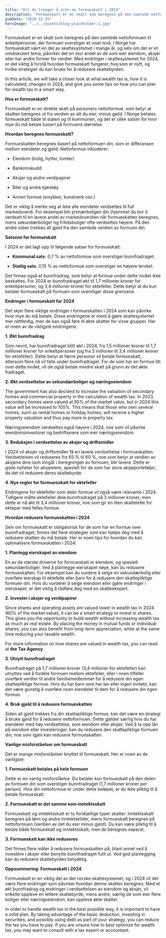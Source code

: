 ```yaml
---
title: "Alt du trenger å vite om formueskatt i 2024"
description: "Formueskatt er en skatt som beregnes på den samlede nettoformuen til enkeltpersoner, der formuen overstiger et visst nivå. I Norge har formueskatt vært en del av skattesystemet i mange år, og selv om det er et omdiskutert tema, påvirker det en stor andel av de som eier eiendom, aksjer eller har andre former for verdier. &#8230; Read more"
pubDate: "2024-12-25"
heroImage: "../../assets/blog-placeholder-1.jpg"
---
```


Formueskatt er en skatt som beregnes på den samlede nettoformuen til enkeltpersoner, der formuen overstiger et visst nivå. I Norge har formueskatt vært en del av skattesystemet i mange år, og selv om det er et omdiskutert tema, påvirker det en stor andel av de som eier eiendom, aksjer eller har andre former for verdier. Med endringer i skattesystemet for 2024, er det viktig å forstå hvordan formueskatt fungerer, hva som er nytt, og hvilke strategier du kan bruke for å redusere skattebyrden.

In this article, we will take a closer look at what wealth tax is, how it is calculated, changes in 2024, and give you some tips on how you can plan for wealth tax in a smart way.

**Hva er formueskatt?**

Formueskatt er en direkte skatt på personers nettoformue, som betyr at skatten beregnes ut fra verdien av alt du eier, minus gjeld. I Norge betales formueskatt både til staten og til kommunen, og det er ulike satser for hvor mye du må betale basert på formuens størrelse.

**Hvordan beregnes formueskatt?**

Formueskatten beregnes basert på nettoformuen din, som er differansen mellom eiendeler og gjeld. Nettoformue inkluderer:

- Eiendom (bolig, hytter, tomter)

- Bankinnskudd

- Aksjer og andre verdipapirer

- Biler og andre kjøretøy

- Annen formue (smykker, kunstverk osv.)

Det er viktig å merke seg at ikke alle eiendeler verdsettes til full markedsverdi. For eksempel blir primærboligen din (hjemmet du bor i) verdsatt til en lavere andel av markedsverdien når formueskatten beregnes, mens sekundærboliger og fritidsboliger ofte verdsettes høyere. På den andre siden trekkes all gjeld fra den samlede verdien av formuen din.

**Satsene for formueskatt**

I 2024 er det lagt opp til følgende satser for formueskatt:

- **Kommunal sats**: 0,7 % av nettoformue som overstiger bunnfradraget.

- **Statlig sats**: 0,15 % av nettoformue som overstiger en høyere terskel.

Det finnes også et bunnfradrag, som betyr at formue under dette nivået ikke beskattes. For 2024 er bunnfradraget økt til 1,7 millioner kroner for enkeltpersoner, og 3,4 millioner kroner for ektefeller. Dette betyr at du kun betaler formueskatt på formuen som overstiger disse grensene.

**Endringer i formueskatt for 2024**

Det skjer flere viktige endringer i formueskatten i 2024 som kan påvirke hvor mye du må betale. Disse endringene er ment å gjøre skattesystemet mer rettferdig, men de kan også føre til økte skatter for visse grupper. Her er noen av de viktigste endringene:

**1. Økt bunnfradrag**

Som nevnt, har bunnfradraget blitt økt i 2024, fra 1,5 millioner kroner til 1,7 millioner kroner for enkeltpersoner (og fra 3 millioner til 3,4 millioner kroner for ektefeller). Dette betyr at færre personer vil betale formueskatt, ettersom flere nå vil falle under bunnfradraget. For de som har en formue litt over dette nivået, vil de også betale mindre skatt på grunn av det økte fradraget.

**2. Økt verdsettelse av sekundærboliger og næringseiendom**

The government has also decided to increase the valuation of secondary homes and commercial property in the calculation of wealth tax. In 2023, secondary homes were valued at 95% of the market value, but in 2024 this value will be increased to 100%. This means that those who own several homes, such as rental homes or holiday homes, will receive a higher property valuation and thus pay more in property tax.

Næringseiendom verdsettes også høyere i 2024, noe som vil påvirke eiendomsinvestorer og bedriftseiere som eier næringseiendom.

**3. Reduksjon i verdsettelse av aksjer og driftsmidler**

I 2024 vil aksjer og driftsmidler få en lavere verdsettelse i formueskatten. Verdsettelsen vil reduseres fra 65 % til 60 %, noe som betyr at verdien av aksjene dine som inngår i beregningen av formuen, blir lavere. Dette er gode nyheter for aksjeeiere, spesielt for de som har store aksjeporteføljer, da det vil redusere deres skattebyrde.

**4. Nye regler for formuesskatt for ektefeller**

Endringene for ektefeller som deler formue vil også være relevante i 2024. Tidligere måtte ektefeller dele bunnfradraget på 3 millioner kroner, men dette er nå økt til 3,4 millioner kroner, noe som gir en liten skattelette for ektepar med felles formue.

**Hvordan redusere formueskatten i 2024**

Selv om formueskatt er obligatorisk for de som har en formue over bunnfradraget, finnes det flere strategier som kan hjelpe deg med å redusere skatten du må betale. Her er noen tips for hvordan du kan optimalisere formueskatten i 2024:

**1. Planlegg eierskapet av eiendom**

En av de største driverne for formueskatt er eiendom, og spesielt sekundærboliger. Ved å planlegge eierskapet nøye, kan du redusere formueskatten. For eksempel kan du vurdere å selge en sekundærbolig eller overføre eierskap til ektefelle eller barn for å redusere den skattepliktige formuen din. Hvis du vurderer å selge eiendom eller gjøre endringer i eierskapet, er det viktig å rådføre deg med en skatteekspert.

**2. Invester i aksjer og verdipapirer**

Since shares and operating assets are valued lower in wealth tax in 2024 (60% of the market value), it can be a smart strategy to invest in shares. This gives you the opportunity to build wealth without increasing wealth tax as much as real estate. By placing the money in mutual funds or individual shares, you can also benefit from long-term appreciation, while at the same time reducing your taxable wealth.

For more information on how shares are valued in wealth tax, you can read at **the Tax Agency** .

**3. Utnytt bunnfradraget**

Bunnfradraget på 1,7 millioner kroner (3,4 millioner for ektefeller) kan utnyttes ved å fordele formuen mellom ektefeller, eller i noen tilfeller overføre verdier til andre familiemedlemmer for å redusere din egen skattepliktige formue. Hvis du har barn som har lav eller ingen inntekt, kan det være gunstig å overføre noen eiendeler til dem for å redusere din egen formue.

**4. Bruk gjeld til å redusere formueskatten**

Siden all gjeld trekkes fra din skattepliktige formue, kan det være en strategi å bruke gjeld for å redusere nettoformuen. Dette gjelder særlig hvis du har eiendeler med høy verdsettelse, som eiendom eller aksjer. Ved å ta opp lån på eiendom eller investeringer, kan du redusere den skattepliktige formuen din, noe som igjen kan redusere formueskatten.

**Vanlige misforståelser om formueskatt**

Det er mange misforståelser knyttet til formueskatt. Her er noen av de vanligste:

**1. Formueskatt betales på hele formuen**

Dette er en vanlig misforståelse. Du betaler kun formueskatt på den delen av formuen din som overstiger bunnfradraget (1,7 millioner kroner per person). Hvis din nettoformue er under dette beløpet, er du ikke pliktig til å betale formueskatt.

**2. Formueskatt er det samme som inntektsskatt**

Formueskatt og inntektsskatt er to forskjellige typer skatter. Inntektsskatt beregnes på lønn og andre inntektskilder, mens formueskatt beregnes på nettoformuen (verdien av det du eier minus gjeld). Du kan være pliktig til å betale både formueskatt og inntektsskatt, men de beregnes separat.

**3. Formueskatt kan ikke reduseres**

Det finnes flere måter å redusere formueskatten på, blant annet ved å investere i aksjer eller benytte bunnfradraget fullt ut. Ved god planlegging kan du redusere skattebyrden betydelig.

**Oppsummering: Formueskatt i 2024**

Formueskatt er en viktig del av det norske skattesystemet, og i 2024 vil det være flere endringer som påvirker hvordan denne skatten beregnes. Med et økt bunnfradrag og endringer i verdsettelsen av eiendom og aksjer, vil enkelte oppleve en lettere skattebyrde, mens andre, særlig de som eier flere boliger eller næringseiendom, kan oppleve økte skatter.

In order to handle wealth tax in the best possible way, it is important to have a solid plan. By taking advantage of the basic deduction, investing in securities, and possibly using debt as part of your strategy, you can reduce the tax you have to pay. If you are unsure how to best optimize for wealth tax, you may want to consult with a tax expert or accountant.